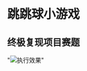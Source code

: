 # 跳跳球小游戏
## 终极复现项目赛题

"![执行效果](https://github.com/jingsongliujing/tiaotiaoqiu/blob/master/跳跳球/1592841748835.gif)"
